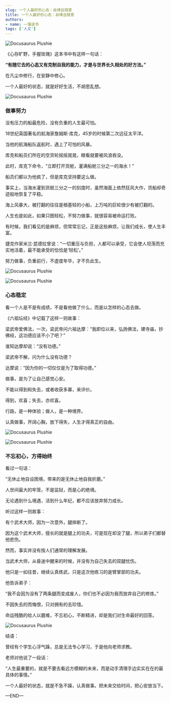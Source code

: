 ```yaml
---
slug: 一个人最好的心态：自律且随意
title: 一个人最好的心态：自律且随意
authors:
- name: 一藻读书
tags: ['人文']
---
```


![Docusaurus Plushie](./0.webp)

《心存旷野，手握玫瑰》这本书中有这样一句话：

**“有随它去的心态又有克制自我的能力，才是与世界长久相处的好方法。”**

在凡尘中修行，在安静中修心。

一个人最好的状态，就是好好生活，不胡思乱想。

![Docusaurus Plushie](./1.webp)


<div style={{textAlign: 'center', color: '#FF8C00'}}>  
  <h3>做事努力</h3>
</div>

没有压力的船最危险，没有负重的人生最可怕。

18世纪英国著名的航海家詹姆斯·库克，45岁的时候第二次远征太平洋。

当他的航海船队返航时，遇上了可怕的风暴。

库克和船员们所在的空货轮摇摇晃晃，眼看就要被风浪吞没。

此时，库克下命令，“立即打开货舱，灌满船舱三分之一的海水！”

船员们都以为他疯了，但是库克坚持要这么做。

事实上，当海水灌到货舱三分之一的刻度时，虽然海面上依然狂风大作，货船却奇迹般地恢复了平稳。

海上风暴大，被打翻的往往是根基轻的小船，上万吨的巨轮很少有被打翻的。

人生也是如此，如果只图轻松，不努力做事，就很容易被命运打败。

有时候，我们看见的是麻烦，但常常忘记，正是这些麻烦，让我们成长，使人生丰富。

捷克作家米兰·昆德拉曾说：“一切重压与负担，人都可以承受，它会使人坦荡而充实地活着，最不能承受的恰恰是‘轻松’。”

努力做事，负重前行，不虚度年华，才不负此生。

![Docusaurus Plushie](./1.1.webp)


![Docusaurus Plushie](./2.webp)


<div style={{textAlign: 'center', color: '#FF8C00'}}>  
  <h3>心态稳定</h3>
</div>

看一个人是不是有成绩，不是看他做了什么，而是以怎样的心态去做。

《六祖坛经》中记载了这样一则故事：

梁武帝爱佛法，一次，梁武帝问六祖达摩：“我即位以来，弘扬佛法，建寺庙，抄佛经，这功德应该不小了吧？”

谁知达摩却说：“没有功德。”

梁武帝不解，问为什么没有功德？

达摩说：“因为你的一切仅仅是为了取得功德。”

做事，是为了让自己感觉心安。

不能以得到和失去，或者收获多寡，来评价。

得到，欢喜；失去，亦欢喜。

行路，是一种体验；做人，是一种境界。

认真做事，开阔心胸，放下得失，人生才得真正的自由。

![Docusaurus Plushie](./2.1.webp)


![Docusaurus Plushie](./3.webp)


<div style={{textAlign: 'center', color: '#FF8C00'}}>  
  <h3>不忘初心，方得始终</h3>
</div>

看过一句话：

“无休止地自设困境，带来的是无休止地自我折磨。”

人世间最大的牢笼，不是监狱，而是心的绝境。

无论遇到什么境遇，活到什么年纪，都不应该放弃努力成长。

听过这样一则故事：

有个武术大师，因为一次意外，腿摔断了。

因为这个武术大师，擅长的就是腿上的功夫，可是现在却没了腿，所以弟子们都替他悲伤。

然而，事实并没有按人们通常的理解发展。

当武术大师，从昏迷中醒来的时候，并没有为自己失去的双腿忧伤。

他只是一如往昔，继续认真练武，只是这次他练习的是臂掌部的功夫。

他告诉弟子：

“我不会因为没有了两条腿而变成废人，你们也不必因为我而放弃自己的修炼。”

不因失去的而悔恨，只对拥有的去珍惜。

命运残酷的给人以磨难，不忘初心，不断精进，却是我们对生命最好的回答。

![Docusaurus Plushie](./3.1.webp)

结语：

曾经有个学生心浮气躁，总是无法专心学习，于是他向老师求教。

老师对他说了一段话：

“人生最重要的，就是不要去看远方模糊的未来，而是动手清理手边实实在在的最具体的事情。”

一个人最好的状态，就是不急不躁，认真做事。把未来交给时间，把心安放当下。

—END—